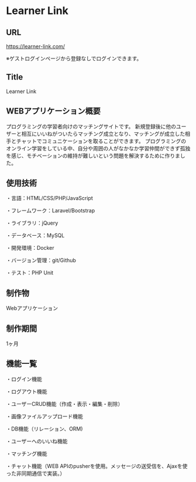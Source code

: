 # Learner Link

## URL

https://learner-link.com/

※ゲストログインページから登録なしでログインできます。

## Title

Learner Link

## WEBアプリケーション概要

プログラミングの学習者向けのマッチングサイトです。
新規登録後に他のユーザーと相互にいいねがついたらマッチング成立となり、マッチングが成立した相手とチャットでコミュニケーションを取ることができます。
プログラミングのオンライン学習をしている中、自分や周囲の人がなかなか学習仲間ができず孤独を感じ、モチベーションの維持が難しいという問題を解決するために作りました。

## 使用技術

・言語：HTML/CSS/PHP/JavaScript

・フレームワーク：Laravel/Bootstrap

・ライブラリ：jQuery

・データベース：MySQL

・開発環境：Docker

・バージョン管理：git/Github

・テスト：PHP Unit

## 制作物

Webアプリケーション

## 制作期間

1ヶ月

## 機能一覧

・ログイン機能

・ログアウト機能

・ユーザーCRUD機能（作成・表示・編集・削除）

・画像ファイルアップロード機能

・DB機能（リレーション、ORM)

・ユーザーへのいいね機能

・マッチング機能

・チャット機能（WEB APIのpusherを使用。メッセージの送受信を、Ajaxを使った非同期通信で実装。）
